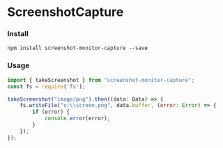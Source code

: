 # ScreenshotCapture

### Install
```
npm install screenshot-monitor-capture --save
```

### Usage
```js
import { takeScreenshot } from "screenshot-monitor-capture";
const fs = require('fs');

takeScreenshot("image/png").then((data: Data) => {
	fs.writeFile("c:\\screen.png", data.buffer, (error: Error) => {
		if (error) {
			console.error(error);
		}
	});
});
```
